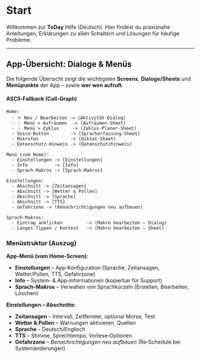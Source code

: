 # Start

Willkommen zur **ToDay** Hilfe (Deutsch). Hier findest du praxisnahe Anleitungen, Erklärungen zu allen Schaltern und Lösungen für häufige Probleme.

---

## App‑Übersicht: Dialoge & Menüs

Die folgende Übersicht zeigt die wichtigsten **Screens**, **Dialoge/Sheets** und **Menüpunkte** der App – sowie **wer wen aufruft**.

#### ASCII‑Fallback (Call‑Graph)

```
Home:
  - ＋ Neu / Bearbeiten -> (Aktivität‑Dialog)
  - ⋮ Menü > Aufräumen  -> (Aufräumen‑Sheet)
  - ⋮ Menü > Zyklus     -> (Zyklus‑Planer‑Sheet)
  - Voice‑Button        -> (Spracherfassung‑Sheet)
  - Mikrofon            -> (Diktat‑Sheet)
  - Datenschutz‑Hinweis -> (Datenschutzhinweis)

Menü (vom Home):
  - Einstellungen -> [Einstellungen]
  - Info          -> [Info]
  - Sprach‑Makros -> [Sprach‑Makros]

Einstellungen:
  - Abschnitt -> [Zeitansagen]
  - Abschnitt -> [Wetter & Pollen]
  - Abschnitt -> [Sprache]
  - Abschnitt -> [TTS]
  - Gefahrzone -> (Benachrichtigungen neu aufbauen)

Sprach‑Makros:
  - Eintrag anklicken         -> (Makro bearbeiten – Dialog)
  - Langes Tippen / Kontext   -> (Makro bearbeiten – Sheet)
```

### Menüstruktur (Auszug)

**App‑Menü (vom Home‑Screen):**
- **Einstellungen** – App‑Konfiguration (Sprache, Zeitansagen, Wetter/Pollen, TTS, Gefahrzone)
- **Info** – System‑ & App‑Informationen (kopierbar für Support)
- **Sprach‑Makros** – Verwalten von Sprachkürzeln (Erstellen, Bearbeiten, Löschen)

**Einstellungen – Abschnitte:**
- **Zeitansagen** – Intervall, Zeitfenster, optional Morse, Test
- **Wetter & Pollen** – Warnungen aktivieren, Quellen
- **Sprache** – Deutsch/Englisch
- **TTS** – Stimme, Sprechtempo, Vorlese‑Optionen
- **Gefahrzone** – *Benachrichtigungen neu aufbauen* (Re‑Schedule bei Systemänderungen)

